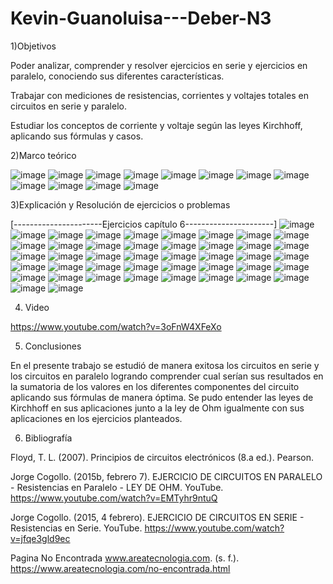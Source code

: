 # Kevin-Guanoluisa---Deber-N3
1)Objetivos 

Poder analizar, comprender y resolver ejercicios en serie y ejercicios en paralelo, conociendo sus diferentes características.

Trabajar con mediciones de resistencias, corrientes y voltajes totales en circuitos en serie y paralelo.

Estudiar los conceptos de corriente y voltaje según las leyes Kirchhoff, aplicando sus fórmulas y casos. 

2)Marco teórico

![image](https://user-images.githubusercontent.com/104913700/203866511-912ad310-9a06-4f58-baa7-967f6f5a0c7f.png)
![image](https://user-images.githubusercontent.com/104913700/203866533-e6ae71b6-fd94-4067-9e78-6077c72dba2d.png)
![image](https://user-images.githubusercontent.com/104913700/203866587-33582bbc-feb9-4358-85a3-f360fa8fd984.png)
![image](https://user-images.githubusercontent.com/104913700/203866604-e020ea18-f095-47c0-87ed-7568ccc22740.png)
![image](https://user-images.githubusercontent.com/104913700/203866611-9a7e56d5-8b55-40c9-9323-eef0a19cbc81.png)
![image](https://user-images.githubusercontent.com/104913700/203866636-f17ff7b9-bb0d-4e07-afa8-aee9c934bfde.png)
![image](https://user-images.githubusercontent.com/104913700/203866646-6af49265-be98-4d6d-be29-8978ae2bc5fb.png)
![image](https://user-images.githubusercontent.com/104913700/203866653-06f0025e-3910-437f-95a5-bd077c88f2c4.png)
![image](https://user-images.githubusercontent.com/104913700/203866685-ab6ea3dd-33bd-4580-b287-24b7ecb8b242.png)
![image](https://user-images.githubusercontent.com/104913700/203866698-21b75d9b-7329-4b60-b4c2-1fd22c379bd7.png)
![image](https://user-images.githubusercontent.com/104913700/203866722-d21a41e1-4309-475a-8eca-89df0130ea5b.png)
![image](https://user-images.githubusercontent.com/104913700/203866731-9bfd3833-ab8c-47c8-8e52-aa33eae77faf.png)

3)Explicación y Resolución de ejercicios o problemas

[----------------------Ejercicios capítulo 6----------------------]
![image](https://user-images.githubusercontent.com/104913700/203866824-2bbf9164-189e-4724-ba90-26b1503f14be.png)
![image](https://user-images.githubusercontent.com/104913700/203867570-dea11c71-a4f3-4bfd-b1af-a43cd82d3705.png)
![image](https://user-images.githubusercontent.com/104913700/203868314-c5855c3c-44ad-45cc-bb7a-d7192ed90049.png)
![image](https://user-images.githubusercontent.com/104913700/203868376-ba069727-54b4-4e06-8920-b590f12a99eb.png)
![image](https://user-images.githubusercontent.com/104913700/203868449-2a2ec4cd-fe75-4d53-9ea4-b8b46fd8e8fe.png)
![image](https://user-images.githubusercontent.com/104913700/203868503-3f20ab43-4904-47e6-93db-90915f4675c7.png)
![image](https://user-images.githubusercontent.com/104913700/203868580-6d7eefc5-85b7-485b-b416-ab6fc2265d26.png)
![image](https://user-images.githubusercontent.com/104913700/203868639-f66f60be-8593-4ecd-9a65-8dcca4119654.png)
![image](https://user-images.githubusercontent.com/104913700/203868696-41726f80-2884-4507-99dc-28c7bc22e877.png)
![image](https://user-images.githubusercontent.com/104913700/203868748-cb2c5571-800b-4b5a-a65c-b192e40e5225.png)
![image](https://user-images.githubusercontent.com/104913700/203868808-55376d93-39a4-44d6-9e4e-f114ddad02e2.png)
![image](https://user-images.githubusercontent.com/104913700/203868887-afc0ac4a-49e3-450b-9b48-32635c6dc709.png)
![image](https://user-images.githubusercontent.com/104913700/203868927-a6b8e2b0-097a-484f-929c-6dd1f37e3cfb.png)
![image](https://user-images.githubusercontent.com/104913700/203869034-8db3e4c6-1f07-4f1d-a8ce-5509a2071ab4.png)
![image](https://user-images.githubusercontent.com/104913700/203869074-690c3a19-743d-49c3-b1a8-8087428307a9.png)
![image](https://user-images.githubusercontent.com/104913700/203869154-25be3eb8-c625-4690-adb5-b11062aed707.png)
![image](https://user-images.githubusercontent.com/104913700/203869211-9d6d2516-1491-4ebe-8e69-15b93fc537f8.png)
![image](https://user-images.githubusercontent.com/104913700/203869258-71025331-9bbf-4232-af8d-85d57a0ce734.png)
![image](https://user-images.githubusercontent.com/104913700/203869329-0b52c4b4-6f6b-4906-b77a-d34d9027375f.png)
![image](https://user-images.githubusercontent.com/104913700/203869458-409e1129-34c9-457c-a23c-47ba3aadc6f3.png)
![image](https://user-images.githubusercontent.com/104913700/203870744-76d5c3f6-9d26-4194-935c-183355bb0dca.png)
![image](https://user-images.githubusercontent.com/104913700/203870814-fdc3a7fe-48dc-475b-9074-63ad54ba4f06.png)
![image](https://user-images.githubusercontent.com/104913700/203870878-ada8dde0-a831-4358-b12a-900c62a3ac0b.png)
![image](https://user-images.githubusercontent.com/104913700/203870928-7d92e1f2-7bdc-4d4e-b2c3-8446066735a7.png)
![image](https://user-images.githubusercontent.com/104913700/203870971-b06e429d-8d2a-48f2-880c-120cfe762b67.png)
![image](https://user-images.githubusercontent.com/104913700/203871036-c100276b-470a-40a3-b8de-a12ae0d64bde.png)
![image](https://user-images.githubusercontent.com/104913700/203871087-6f3984ff-7aa6-4e9e-bac2-282d4889caae.png)
![image](https://user-images.githubusercontent.com/104913700/203871145-41e5d611-f17d-4e74-b316-6cacec997a99.png)
![image](https://user-images.githubusercontent.com/104913700/203871228-d38f1d92-5e9b-4d9e-b467-5837d7ac23f1.png)
![image](https://user-images.githubusercontent.com/104913700/203871287-9bc5aca2-d5b3-4ab5-9f12-a2fad7ccb5d1.png)
![image](https://user-images.githubusercontent.com/104913700/203871322-4a1c6f5a-ad6f-4280-8bd6-a60a64af5d8a.png)
![image](https://user-images.githubusercontent.com/104913700/203871375-de93d192-5cd0-4d46-a915-43532859cfed.png)
![image](https://user-images.githubusercontent.com/104913700/203871414-c50e8a32-70c9-4ef1-a7ae-c16f62f9493b.png)
![image](https://user-images.githubusercontent.com/104913700/203871452-5d0f1bee-4774-4032-b5e2-43ddd3ffe821.png)
![image](https://user-images.githubusercontent.com/104913700/203871488-1d524239-62fc-4e12-a6e2-4c598b75d378.png)
![image](https://user-images.githubusercontent.com/104913700/203871555-3e9e2faf-5389-47ab-8ae9-3b64bf23702c.png)
![image](https://user-images.githubusercontent.com/104913700/203871592-c7676d6f-117f-451c-ba34-ab50e52e6fbc.png)
![image](https://user-images.githubusercontent.com/104913700/203871733-49f796ce-8246-43b7-bcdb-f0bda1dc2e8c.png)
![image](https://user-images.githubusercontent.com/104913700/203871776-1c233c47-c060-4ea0-8140-b2a572ce5291.png)
![image](https://user-images.githubusercontent.com/104913700/203871799-d5ae041f-79f0-46eb-9cad-8adc4b49d82c.png)
![image](https://user-images.githubusercontent.com/104913700/203872575-bcd94bf8-7b0a-4142-9fcf-be1d9e9d9595.png)
![image](https://user-images.githubusercontent.com/104913700/203872631-a9a56ac0-58b2-49b5-85a3-2bd47f774bbb.png)
![image](https://user-images.githubusercontent.com/104913700/203872691-62854a03-2647-4d44-b924-f343cdf62470.png)


4. Video

https://www.youtube.com/watch?v=3oFnW4XFeXo

5. Conclusiones

En el presente trabajo se estudió de manera exitosa los circuitos en serie y los circuitos en paralelo logrando comprender cual serían sus resultados en la sumatoria de los valores en los diferentes componentes del circuito aplicando sus fórmulas de manera óptima. Se pudo entender las leyes de Kirchhoff en sus aplicaciones junto a la ley de Ohm igualmente con sus aplicaciones en los ejercicios planteados.   

6. Bibliografía 

Floyd, T. L. (2007). Principios de circuitos electrónicos (8.a ed.). Pearson.

Jorge Cogollo. (2015b, febrero 7). EJERCICIO DE CIRCUITOS EN PARALELO - Resistencias en Paralelo - LEY DE OHM. YouTube. https://www.youtube.com/watch?v=EMTyhr9ntuQ

Jorge Cogollo. (2015, 4 febrero). EJERCICIO DE CIRCUITOS EN SERIE - Resistencias en Serie. YouTube. https://www.youtube.com/watch?v=jfqe3gld9ec

Pagina No Encontrada www.areatecnologia.com. (s. f.). https://www.areatecnologia.com/no-encontrada.html

